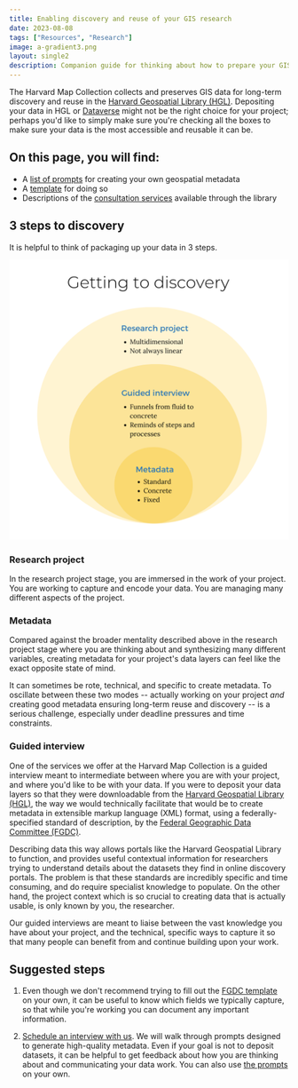 ```yaml
---
title: Enabling discovery and reuse of your GIS research
date: 2023-08-08
tags: ["Resources", "Research"]
image: a-gradient3.png
layout: single2
description: Companion guide for thinking about how to prepare your GIS data for discovery and reuse.
---
```


<style>
.blog-content img{
    max-height:50rem;
}
</style>


The Harvard Map Collection collects and preserves GIS data for long-term discovery and reuse in the [Harvard Geospatial Library (HGL)](https://library.harvard.edu/services-tools/harvard-geospatial-library). Depositing your data in HGL or [Dataverse](https://dataverse.harvard.edu/) might not be the right choice for your project; perhaps you'd like to simply make sure you're checking all the boxes to make sure your data is the most accessible and reusable it can be. 

## On this page, you will find:
- A [list of prompts](https://mapping.share.library.harvard.edu/resources/researchers-handbook/prompts/) for creating your own geospatial metadata
- A <a href="media/FGDC-Metadata-Template.xlsx" download="FGDC-Metadata-Template.xlsx">template</a> for doing so
- Descriptions of the [consultation services](#guided-interview) available through the library

## 3 steps to discovery

It is helpful to think of packaging up your data in 3 steps.


![Infographic showing three tiers of information abstraction](media/getting-to-discovery.png)

### Research project

In the research project stage, you are immersed in the work of your project. You are working to capture and encode your data. You are managing many different aspects of the project.


### Metadata

Compared against the broader mentality described above in the research project stage where you are thinking about and synthesizing many different variables, creating metadata for your project's data layers can feel like the exact opposite state of mind. 

It can sometimes be rote, technical, and specific to create metadata. To oscillate between these two modes -- actually working on your project *and* creating good metadata ensuring long-term reuse and discovery -- is a serious challenge, especially under deadline pressures and time constraints. 

### Guided interview

One of the services we offer at the Harvard Map Collection is a guided interview meant to intermediate between where you are with your project, and where you'd like to be with your data. If you were to deposit your data layers so that they were downloadable from the [Harvard Geospatial Library (HGL)](https://library.harvard.edu/services-tools/harvard-geospatial-library), the way we would technically facilitate that would be to create metadata in extensible markup language (XML) format, using a federally-specified standard of description, by the [Federal Geographic Data Committee (FGDC)](https://www.fgdc.gov/metadata). 

Describing data this way allows portals like the Harvard Geospatial Library to function, and provides useful contextual information for researchers trying to understand details about the datasets they find in online discovery portals. The problem is that these standards are incredibly specific and time consuming, and do require specialist knowledge to populate. On the other hand, the project context which is so crucial to creating data that is actually usable, is only known by you, the researcher.

Our guided interviews are meant to liaise between the vast knowledge you have about your project, and the technical, specific ways to capture it so that many people can benefit from and continue building upon your work.

## Suggested steps

1. Even though we don't recommend trying to fill out the <a href="media/FGDC-Metadata-Template.xlsx" download="FGDC-Metadata-Template.xlsx">FGDC template</a>  on your own, it can be useful to know which fields we typically capture, so that while you're working you can document any important information. 

2. [Schedule an interview with us](https://library.harvard.edu/libraries/harvard-map-collection). We will walk through prompts designed to generate high-quality metadata. Even if your goal is not to deposit datasets, it can be helpful to get feedback about how you are thinking about and communicating your data work. You can also use [the prompts](https://mapping.share.library.harvard.edu/resources/researchers-handbook/prompts/) on your own.







